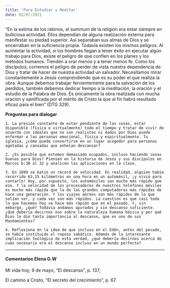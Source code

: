 ```yaml
---
title: 'Para Estudiar y Meditar'
date: 02/07/2021
---
```


“En la estima de los rabinos, el summum de la religión era estar siempre en bulliciosa actividad. Ellos dependían de alguna realización externa para manifestar su piedad superior. Así separaban sus almas de Dios y se encerraban en la suficiencia propia. Todavía existen los mismos peligros. Al aumentar la actividad, si los hombres llegan a tener éxito en ejecutar algún trabajo para Dios, existe el peligro de que confíen en los planes y los métodos humanos. Tienden a orar menos y a tener menos fe. Como los discípulos, corremos el peligro de perder de vista nuestra dependencia de Dios y tratar de hacer de nuestra actividad un salvador. Necesitamos mirar constantemente a Jesús comprendiendo que es su poder el que realiza la obra. Aunque debemos trabajar fervientemente para la salvación de los perdidos, también debemos dedicar tiempo a la meditación, la oración y el estudio de la Palabra de Dios. Es únicamente la obra realizada con mucha oración y santificada por el mérito de Cristo la que al fin habrá resultado eficaz para el bien” (DTG 329).

**Preguntas para dialogar**

`1. La presión constante de estar pendiente de las cosas, estar disponible (física o virtualmente) todo el tiempo y tratar de vivir de acuerdo con ideales que no son realistas ni dados por Dios puede enfermar a las personas emocional, física y espiritualmente. Tu iglesia, ¿cómo puede convertirse en un lugar acogedor para personas agotadas y cansadas que anhelan descansar?`

`2. ¿Es posible que estemos demasiado ocupados, incluso haciendo cosas buenas para Dios? Piensen en la historia de Jesús y sus discípulos en Marcos 6:30 al 32 y analicen las aplicaciones en la clase.`

`3. En 1899 se batió un récord de velocidad. En realidad, alguien había recorrido 63,15 kilómetros en una hora en un automóvil, ¡y vivió para contarlo! Hoy, por supuesto, los automóviles van mucho más rápido que eso. Y la velocidad de los procesadores de nuestros teléfonos móviles es mucho más rápida que la de las grandes computadoras más rápidas de hace una generación. Y los viajes aéreos son más rápidos de lo que solían ser, y cada vez son más rápidos. La cuestión es que casi todo lo que hacemos hoy se hace más rápido que en el pasado. Y, sin embargo, ¿qué? Todavía andamos apurados y sin descanso suficiente. ¿Qué debería decirnos eso sobre la naturaleza humana básica y por qué Dios le dio tanta importancia al descanso, que es uno de sus Mandamientos?`

`4. Reflexiona en la idea de que incluso en el Edén, antes del pecado, se había instituido el reposo sabático. Además de la interesante implicación teológica de esta verdad, ¿qué debería decirnos acerca de cuán necesario era el descanso incluso en un mundo perfecto?`

---

#### Comentarios Elena G.W

Mi vida hoy, 9 de mayo, “El descanso”, p. 137;

El camino a Cristo, “El secreto del crecimiento”, p. 67.